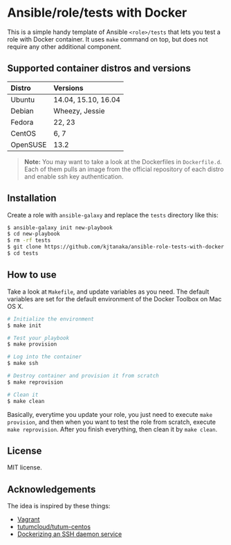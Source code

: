 # Ansible/role/tests with Docker

This is a simple handy template of Ansible `<role>/tests` that lets you test a role with
Docker container. It uses `make` command on top, but does not require any other additional
component.

## Supported container distros and versions

| Distro | Versions          |
|:-------|:------------------|
|Ubuntu  |14.04, 15.10, 16.04|
|Debian  |Wheezy, Jessie     |
|Fedora  |22, 23             |
|CentOS  |6, 7               |
|OpenSUSE|13.2               |

> **Note:** You may want to take a look at the Dockerfiles in `Dockerfile.d`.
> Each of them pulls an image from the official repository of each distro and
> enable ssh key authentication.

## Installation

Create a role with `ansible-galaxy` and replace the `tests` directory like this:

```bash
$ ansible-galaxy init new-playbook
$ cd new-playbook
$ rm -rf tests
$ git clone https://github.com/kjtanaka/ansible-role-tests-with-docker.git tests
$ cd tests
```

## How to use

Take a look at `Makefile`, and update variables as you need. The default variables are
set for the default environment of the Docker Toolbox on Mac OS X.

```bash
# Initialize the environment
$ make init

# Test your playbook
$ make provision

# Log into the container
$ make ssh

# Destroy container and provision it from scratch
$ make reprovision

# Clean it
$ make clean
```

Basically, everytime you update your role, you just need to execute `make provision`,
and then when you want to test the role from scratch, execute `make reprovision`.
After you finish everything, then clean it by `make clean`.

## License

MIT license.

## Acknowledgements

The idea is inspired by these things:

- [Vagrant](https://www.vagrantup.com/)
- [tutumcloud/tutum-centos](https://github.com/tutumcloud/tutum-centos.git)
- [Dockerizing an SSH daemon service](https://docs.docker.com/engine/examples/running_ssh_service/)
